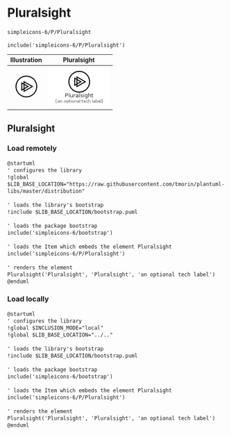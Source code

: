 # Pluralsight


```text
simpleicons-6/P/Pluralsight
```

```text
include('simpleicons-6/P/Pluralsight')
```



| Illustration | Pluralsight |
| :---: | :---: |
| ![illustration for Illustration](../../simpleicons-6/P/Pluralsight.png) | ![illustration for Pluralsight](../../simpleicons-6/P/Pluralsight.Local.png) |




## Pluralsight

### Load remotely
```plantuml
@startuml
' configures the library
!global $LIB_BASE_LOCATION="https://raw.githubusercontent.com/tmorin/plantuml-libs/master/distribution"

' loads the library's bootstrap
!include $LIB_BASE_LOCATION/bootstrap.puml

' loads the package bootstrap
include('simpleicons-6/bootstrap')

' loads the Item which embeds the element Pluralsight
include('simpleicons-6/P/Pluralsight')

' renders the element
Pluralsight('Pluralsight', 'Pluralsight', 'an optional tech label')
@enduml
```

### Load locally
```plantuml
@startuml
' configures the library
!global $INCLUSION_MODE="local"
!global $LIB_BASE_LOCATION="../.."

' loads the library's bootstrap
!include $LIB_BASE_LOCATION/bootstrap.puml

' loads the package bootstrap
include('simpleicons-6/bootstrap')

' loads the Item which embeds the element Pluralsight
include('simpleicons-6/P/Pluralsight')

' renders the element
Pluralsight('Pluralsight', 'Pluralsight', 'an optional tech label')
@enduml
```

